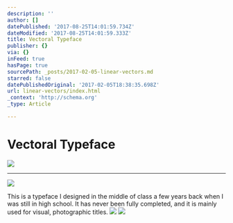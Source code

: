 ```yaml
---
description: ''
author: []
datePublished: '2017-08-25T14:01:59.734Z'
dateModified: '2017-08-25T14:01:59.333Z'
title: Vectoral Typeface
publisher: {}
via: {}
inFeed: true
hasPage: true
sourcePath: _posts/2017-02-05-linear-vectors.md
starred: false
datePublishedOriginal: '2017-02-05T18:38:35.698Z'
url: linear-vectors/index.html
_context: 'http://schema.org'
_type: Article

---
```

# Vectoral Typeface
![](https://the-grid-user-content.s3-us-west-2.amazonaws.com/2f8ae744-c84c-4601-aba4-0cee1f04a652.png)

---

![](https://the-grid-user-content.s3-us-west-2.amazonaws.com/61ac138b-201c-40e4-a7eb-61706a0ee95b.jpg)

This is a typeface I designed in the middle of class a few years back when I was still in high school. It has never been fully completed, and it is mainly used for visual, photographic titles.
![](https://the-grid-user-content.s3-us-west-2.amazonaws.com/1cc5f2f9-5815-4381-86cb-bafa42e3c9c7.jpg)
![](https://the-grid-user-content.s3-us-west-2.amazonaws.com/a5cb2476-8eab-4fc9-be35-f43c4b3743f9.jpg)